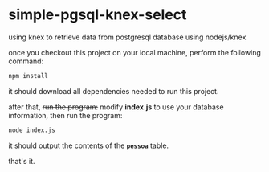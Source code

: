 # simple-pgsql-knex-select

using knex to retrieve data from postgresql database using nodejs/knex

once you checkout this project on your local machine, perform the following command:

```bash
npm install
```

it should download all dependencies needed to run this project.

after that, ~~run the program:~~ modify **index.js** to use your database information, then run the program:

```bash
node index.js
```

it should output the contents of the **`pessoa`** table.

that's it.
